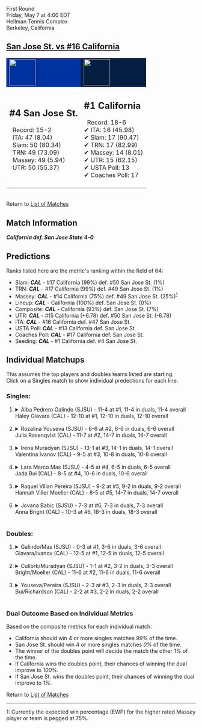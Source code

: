First Round  
Friday, May 7 at 4:00 EDT  
Hellman Tennis Complex  
Berkeley, California  
## [San Jose St. vs #16 California](https://www.ncaa.com/game/5833650)  

<table><tr style="background-color: #d9d9d9 !important"><td style="background-color: #0032A0 !important"><img src="https://www.ncaa.com/sites/default/files/images/logos/schools/s/san-jose-st.70.png" width="70" height="70" /></td><td style="background-color: #041E42 !important"><img src="https://www.ncaa.com/sites/default/files/images/logos/schools/c/california.70.png" width="70" height="70" /></td></tr><tr>
<td>  

<h2>#4 San Jose St.</h2>  
&nbsp; Record: 15-2<br>  
&nbsp; ITA: 47 (8.04)<br>  
&nbsp; Slam: 50 (80.34)<br>  
&nbsp; TRN: 49 (73.09)<br>  
&nbsp; Massey: 49 (5.94)<br>  
&nbsp; UTR: 50 (55.37)<br>  
<br>  

</td>
<td>  

<h2>#1 California</h2>  
&nbsp; Record: 18-6<br>  
&#10004; ITA: 16 (45.98)<br>  
&#10004; Slam: 17 (90.47)<br>  
&#10004; TRN: 17 (82.99)<br>  
&#10004; Massey: 14 (8.01)<br>  
&#10004; UTR: 15 (62.15)<br>  
&#10004; USTA Poll: 13<br>  
&#10004; Coaches Poll: 17<br>  
<br>  

</td>
</tr></table>  


<br>Return to [List of Matches](../index.md)  

## Match Information  
***California def. San Jose State 4-0***  

## Predictions  

Ranks listed here are the metric's ranking within the field of 64:  
- Slam: ***CAL*** - #17 California (99%) def. #50 San Jose St. (1%)  
- TRN: ***CAL*** - #17 California (99%) def. #49 San Jose St. (1%)  
- Massey: ***CAL*** - #14 California (75%) def. #49 San Jose St. (25%)<sup>[1](#footnote1)</sup>  
- Lineup: ***CAL*** - California (100%) def. San Jose St. (0%)  
- Composite: ***CAL*** - California (93%) def. San Jose St. (7%)  
- UTR: ***CAL*** - #15 California (+6.78) def. #50 San Jose St. (-6.78)  
- ITA: ***CAL*** - #16 California def. #47 San Jose St.  
- USTA Poll: ***CAL*** - #13 California def. San Jose St.  
- Coaches Poll: ***CAL*** - #17 California def. San Jose St.  
- Seeding: ***CAL*** - #1 California def. #4 San Jose St.  

## Individual Matchups  
This assumes the top players and doubles teams listed are starting.  
Click on a Singles match to show individual predections for each line.  

### Singles:  

<ol>
<li><details>
<summary markdown="span">Alba Pedrero Galindo (SJSU) - 11-4 at #1, 11-4 in duals, 11-4 overall<br>Haley Giavara (CAL) - 12-10 at #1, 12-10 in duals, 12-10 overall</summary>
<h4>Predictions</h4><ul>
<li>Slam: <b><i>CAL</i></b> - Giavara (93%) def. Galindo (7%)</li>  
<li>TRN: <b><i>CAL</i></b> - Giavara (95%) def. Galindo (5%)</li>  
<li>Massey: <b><i>CAL</i></b> - Giavara (75%) def. Galindo (25%)<sup><a href="#footnote1">1</a></sup></li>  
<li>UTR: <b><i>CAL</i></b> - Giavara (91%) def. Galindo (9%)</li>  
<li>Composite: <b><i>CAL</i></b> - Giavara (89%) def. Galindo (11%)</li>  
<li>ITA: <b><i>CAL</i></b> - Giavara (18.44) def. Galindo (2.47)</li>  
</ul>
</details>&nbsp;</li>
<li><details>
<summary markdown="span">Rozalina Youseva (SJSU) - 6-6 at #2, 6-6 in duals, 6-6 overall<br>Julia Rosenqvist (CAL) - 11-7 at #2, 14-7 in duals, 14-7 overall</summary>
<h4>Predictions</h4><ul>
<li>Slam: <b><i>CAL</i></b> - Rosenqvist (96%) def. Youseva (4%)</li>  
<li>TRN: <b><i>CAL</i></b> - Rosenqvist (97%) def. Youseva (3%)</li>  
<li>Massey: <b><i>CAL</i></b> - Rosenqvist (75%) def. Youseva (25%)<sup><a href="#footnote1">1</a></sup></li>  
<li>UTR: <b><i>CAL</i></b> - Rosenqvist (98%) def. Youseva (2%)</li>  
<li>Composite: <b><i>CAL</i></b> - Rosenqvist (91%) def. Youseva (9%)</li>  
<li>ITA: <b><i>CAL</i></b> - Rosenqvist (2.23) def. Youseva (1.67)</li>  
</ul>
</details>&nbsp;</li>
<li><details>
<summary markdown="span">Irena Muradyan (SJSU) - 13-1 at #3, 14-1 in duals, 14-1 overall<br>Valentina Ivanov (CAL) - 9-5 at #3, 10-8 in duals, 10-8 overall</summary>
<h4>Predictions</h4><ul>
<li>Slam: <b><i>CAL</i></b> - Ivanov (94%) def. Muradyan (6%)</li>  
<li>TRN: <b><i>CAL</i></b> - Ivanov (92%) def. Muradyan (8%)</li>  
<li>Massey: <b><i>CAL</i></b> - Ivanov (75%) def. Muradyan (25%)<sup><a href="#footnote1">1</a></sup></li>  
<li>UTR: <b><i>CAL</i></b> - Ivanov (91%) def. Muradyan (9%)</li>  
<li>Composite: <b><i>CAL</i></b> - Ivanov (88%) def. Muradyan (12%)</li>  
<li>ITA: <b><i>SJSU</i></b> - Muradyan (3.64) def. Ivanov (1.97)</li>  
</ul>
</details>&nbsp;</li>
<li><details>
<summary markdown="span">Lara Marco Mas (SJSU) - 4-5 at #4, 6-5 in duals, 6-5 overall<br>Jada Bui (CAL) - 8-5 at #4, 10-6 in duals, 10-6 overall</summary>
<h4>Predictions</h4><ul>
<li>Slam: <b><i>CAL</i></b> - Bui (98%) def. Mas (2%)</li>  
<li>TRN: <b><i>CAL</i></b> - Bui (99%) def. Mas (1%)</li>  
<li>Massey: <b><i>CAL</i></b> - Bui (75%) def. Mas (25%)<sup><a href="#footnote1">1</a></sup></li>  
<li>UTR: <b><i>CAL</i></b> - Bui (94%) def. Mas (6%)</li>  
<li>Composite: <b><i>CAL</i></b> - Bui (91%) def. Mas (9%)</li>  
<li>ITA: <b><i>CAL</i></b> - Bui (1.95) def. Mas (1.77)</li>  
</ul>
</details>&nbsp;</li>
<li><details>
<summary markdown="span">Raquel Villan Pereira (SJSU) - 9-2 at #5, 9-2 in duals, 9-2 overall<br>Hannah Viller Moeller (CAL) - 8-5 at #5, 14-7 in duals, 14-7 overall</summary>
<h4>Predictions</h4><ul>
<li>Slam: <b><i>CAL</i></b> - Moeller (98%) def. Pereira (2%)</li>  
<li>TRN: <b><i>CAL</i></b> - Moeller (98%) def. Pereira (2%)</li>  
<li>Massey: <b><i>CAL</i></b> - Moeller (75%) def. Pereira (25%)<sup><a href="#footnote1">1</a></sup></li>  
<li>UTR: <b><i>CAL</i></b> - Moeller (99%) def. Pereira (1%)</li>  
<li>Composite: <b><i>CAL</i></b> - Moeller (93%) def. Pereira (7%)</li>  
<li>ITA: <b><i>SJSU</i></b> - Pereira (3.01) def. Moeller (1.79)</li>  
</ul>
</details>&nbsp;</li>
<li><details>
<summary markdown="span">Jovana Babic (SJSU) - 7-3 at #6, 7-3 in duals, 7-3 overall<br>Anna Bright (CAL) - 10-3 at #6, 18-3 in duals, 18-3 overall</summary>
<h4>Predictions</h4><ul>
<li>Slam: <b><i>CAL</i></b> - Bright (99%) def. Babic (1%)</li>  
<li>TRN: <b><i>CAL</i></b> - Bright (99%) def. Babic (1%)</li>  
<li>Massey: <b><i>CAL</i></b> - Bright (75%) def. Babic (25%)<sup><a href="#footnote1">1</a></sup></li>  
<li>UTR: <b><i>CAL</i></b> - Bright (97%) def. Babic (3%)</li>  
<li>Composite: <b><i>CAL</i></b> - Bright (92%) def. Babic (8%)</li>  
<li>ITA: <b><i>CAL</i></b> - Bright (2.79) def. Babic (2.68)</li>  
</ul>
</details>&nbsp;</li>
</ol>

### Doubles:  

<ol>
<li><details>
<summary markdown="span">Galindo/Mas (SJSU) - 0-3 at #1, 3-6 in duals, 3-6 overall<br>Giavara/Ivanov (CAL) - 12-5 at #1, 12-5 in duals, 12-5 overall</summary>
<br>Sorry, we don't have any metrics for this match
</details>&nbsp;</li>
<li><details>
<summary markdown="span">Culibrk/Muradyan (SJSU) - 1-1 at #2, 3-2 in duals, 3-3 overall<br>Bright/Moeller (CAL) - 11-6 at #2, 11-6 in duals, 11-6 overall</summary>
<br>Sorry, we don't have any metrics for this match
</details>&nbsp;</li>
<li><details>
<summary markdown="span">Youseva/Pereira (SJSU) - 2-3 at #3, 2-3 in duals, 2-3 overall<br>Bui/Richardson (CAL) - 2-2 at #3, 2-2 in duals, 2-2 overall</summary>
<br>Sorry, we don't have any metrics for this match
</details>&nbsp;</li>
</ol>

### Dual Outcome Based on Individual Metrics  
  
Based on the composite metrics for each individual match:  
- California should win 4 or more singles matches _99%_ of the time.  
- San Jose St. should win 4 or more singles matches _0%_ of the time.  
- The winner of the doubles point will decide the match the other _1%_ of the time.  
- If California wins the doubles point, their chances of winning the dual improve to _100%_.  
- If San Jose St. wins the doubles point, their chances of winning the dual improve to _1%_.  
  
Return to [List of Matches](../index.md)  
  
------
<a name="footnote1">1</a>: Currently the expected win percentage (EWP) for the higher rated Massey player or team is pegged at 75%.
